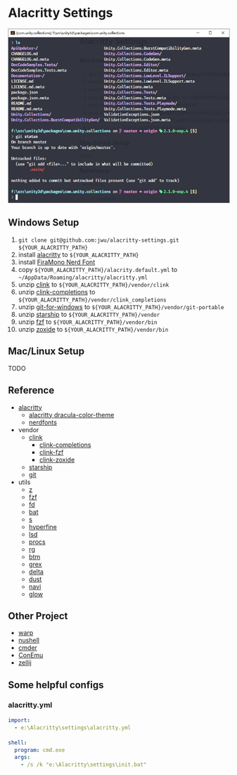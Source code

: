 # Alacritty Settings

<img src="./imgs/preview.png" alt="preview" style="width:600px;"/>

## Windows Setup

1. `git clone git@github.com:jwu/alacritty-settings.git ${YOUR_ALACRITTY_PATH}`
1. install [alacritty](https://github.com/alacritty/alacritty/releases) to `${YOUR_ALACRITTY_PATH}`
1. install [FiraMono Nerd Font](https://github.com/ryanoasis/nerd-fonts/releases/download/v2.2.2/FiraMono.zip)
1. copy `${YOUR_ALACRITTY_PATH}/alacrity.default.yml` to `~/AppData/Roaming/alacritty/alacritty.yml`
1. unzip [clink](https://github.com/chrisant996/clink/releases) to `${YOUR_ALACRITTY_PATH}/vendor/clink`
1. unzip [clink-completions](https://github.com/vladimir-kotikov/clink-completions/releases) to `${YOUR_ALACRITTY_PATH}/vendor/clink_completions`
1. unzip [git-for-windows](https://github.com/git-for-windows/git/releases) to `${YOUR_ALACRITTY_PATH}/vendor/git-portable`
1. unzip [starship](https://github.com/starship/starship/releases) to `${YOUR_ALACRITTY_PATH}/vendor`
1. unzip [fzf](https://github.com/junegunn/fzf/releases) to `${YOUR_ALACRITTY_PATH}/vendor/bin`
1. unzip [zoxide](https://github.com/ajeetdsouza/zoxide/releases) to `${YOUR_ALACRITTY_PATH}/vendor/bin`

## Mac/Linux Setup

TODO

## Reference

- [alacritty](https://github.com/alacritty/alacritty)
  - [alacritty dracula-color-theme](https://github.com/dracula/alacritty)
  - [nerdfonts](https://www.nerdfonts.com/)
- vendor
  - [clink](https://github.com/chrisant996/clink)
    - [clink-completions](https://github.com/vladimir-kotikov/clink-completions)
    - [clink-fzf](https://github.com/chrisant996/clink-fzf)
    - [clink-zoxide](https://github.com/shunsambongi/clink-zoxide)
  - [starship](https://github.com/starship/starship)
  - [git](https://github.com/git-for-windows/git)
- utils
  - [z](https://github.com/ajeetdsouza/zoxide)
  - [fzf](https://github.com/junegunn/fzf)
  - [fd](https://github.com/sharkdp/fd)
  - [bat](https://github.com/sharkdp/bat)
  - [s](https://github.com/zquestz/s)
  - [hyperfine](https://github.com/sharkdp/hyperfine)
  - [lsd](https://github.com/Peltoche/lsd)
  - [procs](https://github.com/dalance/procs)
  - [rg](https://github.com/BurntSushi/ripgrep)
  - [btm](https://github.com/ClementTsang/bottom)
  - [grex](https://github.com/pemistahl/grex)
  - [delta](https://github.com/dandavison/delta)
  - [dust](https://github.com/bootandy/dust)
  - [navi](https://github.com/denisidoro/navi)
  - [glow](https://github.com/charmbracelet/glow)

## Other Project

- [warp](https://www.warp.dev/)
- [nushell](https://github.com/nushell/nushell)
- [cmder](https://github.com/cmderdev/cmder)
- [ConEmu](https://github.com/Maximus5/ConEmu)
- [zellij](https://zellij.dev/)

## Some helpful configs

### alacritty.yml

```yml
import:
  - e:\Alacritty\settings\alacritty.yml

shell:
  program: cmd.exe
  args:
    - /s /k "e:\Alacritty\settings\init.bat"
```

